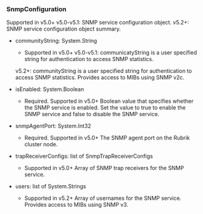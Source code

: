 ### SnmpConfiguration
Supported in v5.0+
  v5.0-v5.1: SNMP service configuration object.
  v5.2+: SNMP service configuration object summary.

- communityString: System.String
  - Supported in v5.0+
  v5.0-v5.1: communicatyString is a user specified string for authentication to access SNMP statistics.

  v5.2+: communityString is a user specified string for authentication to access SNMP statistics. Provides access to MIBs using SNMP v2c.
- isEnabled: System.Boolean
  - Required. Supported in v5.0+
  Boolean value that specifies whether the SNMP service is enabled. Set the value to true to enable the SNMP service and false to disable the SNMP service.
- snmpAgentPort: System.Int32
  - Required. Supported in v5.0+
  The SNMP agent port on the Rubrik cluster node.
- trapReceiverConfigs: list of SnmpTrapReceiverConfigs
  - Supported in v5.0+
  Array of SNMP trap receivers for the SNMP service.
- users: list of System.Strings
  - Supported in v5.2+
  Array of usernames for the SNMP service. Provides access to MIBs using SNMP v3.
